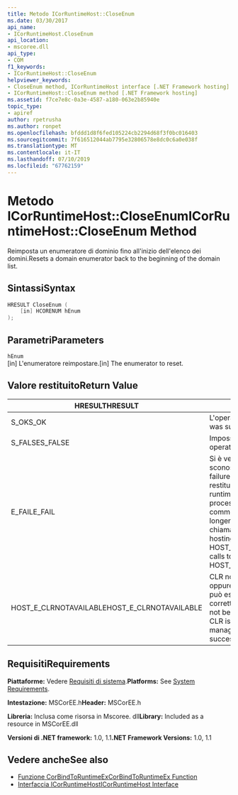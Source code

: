 ```yaml
---
title: Metodo ICorRuntimeHost::CloseEnum
ms.date: 03/30/2017
api_name:
- ICorRuntimeHost.CloseEnum
api_location:
- mscoree.dll
api_type:
- COM
f1_keywords:
- ICorRuntimeHost::CloseEnum
helpviewer_keywords:
- CloseEnum method, ICorRuntimeHost interface [.NET Framework hosting]
- ICorRuntimeHost::CloseEnum method [.NET Framework hosting]
ms.assetid: f7ce7e8c-0a3e-4587-a180-063e2b85940e
topic_type:
- apiref
author: rpetrusha
ms.author: ronpet
ms.openlocfilehash: bfddd1d8f6fed105224cb2294d68f3f0bc016403
ms.sourcegitcommit: 7f616512044ab7795e32806578e8dc0c6a0e038f
ms.translationtype: MT
ms.contentlocale: it-IT
ms.lasthandoff: 07/10/2019
ms.locfileid: "67762159"
---
```

# <a name="icorruntimehostcloseenum-method"></a><span data-ttu-id="73987-102">Metodo ICorRuntimeHost::CloseEnum</span><span class="sxs-lookup"><span data-stu-id="73987-102">ICorRuntimeHost::CloseEnum Method</span></span>
<span data-ttu-id="73987-103">Reimposta un enumeratore di dominio fino all'inizio dell'elenco dei domini.</span><span class="sxs-lookup"><span data-stu-id="73987-103">Resets a domain enumerator back to the beginning of the domain list.</span></span>  
  
## <a name="syntax"></a><span data-ttu-id="73987-104">Sintassi</span><span class="sxs-lookup"><span data-stu-id="73987-104">Syntax</span></span>  
  
```cpp  
HRESULT CloseEnum (  
    [in] HCORENUM hEnum  
);  
```  
  
## <a name="parameters"></a><span data-ttu-id="73987-105">Parametri</span><span class="sxs-lookup"><span data-stu-id="73987-105">Parameters</span></span>  
 `hEnum`  
 <span data-ttu-id="73987-106">[in] L'enumeratore reimpostare.</span><span class="sxs-lookup"><span data-stu-id="73987-106">[in] The enumerator to reset.</span></span>  
  
## <a name="return-value"></a><span data-ttu-id="73987-107">Valore restituito</span><span class="sxs-lookup"><span data-stu-id="73987-107">Return Value</span></span>  
  
|<span data-ttu-id="73987-108">HRESULT</span><span class="sxs-lookup"><span data-stu-id="73987-108">HRESULT</span></span>|<span data-ttu-id="73987-109">Descrizione</span><span class="sxs-lookup"><span data-stu-id="73987-109">Description</span></span>|  
|-------------|-----------------|  
|<span data-ttu-id="73987-110">S_OK</span><span class="sxs-lookup"><span data-stu-id="73987-110">S_OK</span></span>|<span data-ttu-id="73987-111">L'operazione è riuscita.</span><span class="sxs-lookup"><span data-stu-id="73987-111">The operation was successful.</span></span>|  
|<span data-ttu-id="73987-112">S_FALSE</span><span class="sxs-lookup"><span data-stu-id="73987-112">S_FALSE</span></span>|<span data-ttu-id="73987-113">Impossibile completare l'operazione.</span><span class="sxs-lookup"><span data-stu-id="73987-113">The operation failed to complete.</span></span>|  
|<span data-ttu-id="73987-114">E_FAIL</span><span class="sxs-lookup"><span data-stu-id="73987-114">E_FAIL</span></span>|<span data-ttu-id="73987-115">Si è verificato un errore irreversibile sconosciuto.</span><span class="sxs-lookup"><span data-stu-id="73987-115">An unknown, catastrophic failure occurred.</span></span> <span data-ttu-id="73987-116">Se un metodo viene restituito E_FAIL, common language runtime (CLR) non è più utilizzabile nel processo.</span><span class="sxs-lookup"><span data-stu-id="73987-116">If a method returns E_FAIL, the common language runtime (CLR) is no longer usable in the process.</span></span> <span data-ttu-id="73987-117">Le chiamate successive a qualsiasi API di hosting restituiranno HOST_E_CLRNOTAVAILABLE.</span><span class="sxs-lookup"><span data-stu-id="73987-117">Subsequent calls to any hosting APIs return HOST_E_CLRNOTAVAILABLE.</span></span>|  
|<span data-ttu-id="73987-118">HOST_E_CLRNOTAVAILABLE</span><span class="sxs-lookup"><span data-stu-id="73987-118">HOST_E_CLRNOTAVAILABLE</span></span>|<span data-ttu-id="73987-119">CLR non è stato caricato in un processo oppure si trova in uno stato in cui non può eseguire codice gestito o elaborare correttamente la chiamata.</span><span class="sxs-lookup"><span data-stu-id="73987-119">The CLR has not been loaded into a process, or the CLR is in a state in which it cannot run managed code or process the call successfully.</span></span>|  
  
## <a name="requirements"></a><span data-ttu-id="73987-120">Requisiti</span><span class="sxs-lookup"><span data-stu-id="73987-120">Requirements</span></span>  
 <span data-ttu-id="73987-121">**Piattaforme:** Vedere [Requisiti di sistema](../../../../docs/framework/get-started/system-requirements.md).</span><span class="sxs-lookup"><span data-stu-id="73987-121">**Platforms:** See [System Requirements](../../../../docs/framework/get-started/system-requirements.md).</span></span>  
  
 <span data-ttu-id="73987-122">**Intestazione:** MSCorEE.h</span><span class="sxs-lookup"><span data-stu-id="73987-122">**Header:** MSCorEE.h</span></span>  
  
 <span data-ttu-id="73987-123">**Libreria:** Inclusa come risorsa in Mscoree. dll</span><span class="sxs-lookup"><span data-stu-id="73987-123">**Library:** Included as a resource in MSCorEE.dll</span></span>  
  
 <span data-ttu-id="73987-124">**Versioni di .NET framework:** 1.0, 1.1</span><span class="sxs-lookup"><span data-stu-id="73987-124">**.NET Framework Versions:** 1.0, 1.1</span></span>  
  
## <a name="see-also"></a><span data-ttu-id="73987-125">Vedere anche</span><span class="sxs-lookup"><span data-stu-id="73987-125">See also</span></span>

- [<span data-ttu-id="73987-126">Funzione CorBindToRuntimeEx</span><span class="sxs-lookup"><span data-stu-id="73987-126">CorBindToRuntimeEx Function</span></span>](../../../../docs/framework/unmanaged-api/hosting/corbindtoruntimeex-function.md)
- [<span data-ttu-id="73987-127">Interfaccia ICorRuntimeHost</span><span class="sxs-lookup"><span data-stu-id="73987-127">ICorRuntimeHost Interface</span></span>](../../../../docs/framework/unmanaged-api/hosting/icorruntimehost-interface.md)

